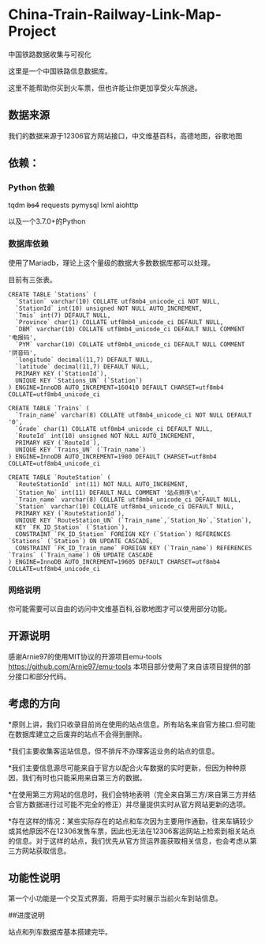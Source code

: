 # China-Train-Railway-Link-Map-Project
中国铁路数据收集与可视化

这里是一个中国铁路信息数据库。

这里不能帮助你买到火车票，但也许能让你更加享受火车旅途。

## 数据来源
我们的数据来源于12306官方网站接口，中文维基百科，高德地图，谷歌地图

## 依赖：
### Python 依赖
tqdm ~~bs4~~ requests pymysql lxml aiohttp

以及一个3.7.0+的Python

### 数据库依赖
使用了Mariadb，理论上这个量级的数据大多数数据库都可以处理。

目前有三张表。

```
CREATE TABLE `Stations` (
  `Station` varchar(10) COLLATE utf8mb4_unicode_ci NOT NULL,
  `StationId` int(10) unsigned NOT NULL AUTO_INCREMENT,
  `Tmis` int(7) DEFAULT NULL,
  `Province` char(1) COLLATE utf8mb4_unicode_ci DEFAULT NULL,
  `DBM` varchar(10) COLLATE utf8mb4_unicode_ci DEFAULT NULL COMMENT '电报码',
  `PYM` varchar(10) COLLATE utf8mb4_unicode_ci DEFAULT NULL COMMENT '拼音码',
  `longitude` decimal(11,7) DEFAULT NULL,
  `latitude` decimal(11,7) DEFAULT NULL,
  PRIMARY KEY (`StationId`),
  UNIQUE KEY `Stations_UN` (`Station`)
) ENGINE=InnoDB AUTO_INCREMENT=160410 DEFAULT CHARSET=utf8mb4 COLLATE=utf8mb4_unicode_ci

CREATE TABLE `Trains` (
  `Train_name` varchar(8) COLLATE utf8mb4_unicode_ci NOT NULL DEFAULT '0',
  `Grade` char(1) COLLATE utf8mb4_unicode_ci DEFAULT NULL,
  `RouteId` int(10) unsigned NOT NULL AUTO_INCREMENT,
  PRIMARY KEY (`RouteId`),
  UNIQUE KEY `Trains_UN` (`Train_name`)
) ENGINE=InnoDB AUTO_INCREMENT=1980 DEFAULT CHARSET=utf8mb4 COLLATE=utf8mb4_unicode_ci

CREATE TABLE `RouteStation` (
  `RouteStationId` int(11) NOT NULL AUTO_INCREMENT,
  `Station_No` int(11) DEFAULT NULL COMMENT '站点排序\n',
  `Train_name` varchar(8) COLLATE utf8mb4_unicode_ci DEFAULT NULL,
  `Station` varchar(10) COLLATE utf8mb4_unicode_ci DEFAULT NULL,
  PRIMARY KEY (`RouteStationId`),
  UNIQUE KEY `RouteStation_UN` (`Train_name`,`Station_No`,`Station`),
  KEY `FK_ID_Station` (`Station`),
  CONSTRAINT `FK_ID_Station` FOREIGN KEY (`Station`) REFERENCES `Stations` (`Station`) ON UPDATE CASCADE,
  CONSTRAINT `FK_ID_Train_name` FOREIGN KEY (`Train_name`) REFERENCES `Trains` (`Train_name`) ON UPDATE CASCADE
) ENGINE=InnoDB AUTO_INCREMENT=19605 DEFAULT CHARSET=utf8mb4 COLLATE=utf8mb4_unicode_ci

```

### 网络说明

你可能需要可以自由的访问中文维基百科,谷歌地图才可以使用部分功能。

## 开源说明

感谢Arnie97的使用MIT协议的开源项目emu-tools https://github.com/Arnie97/emu-tools 本项目部分使用了来自该项目提供的部分接口和部分代码。

## 考虑的方向

*原则上讲，我们只收录目前尚在使用的站点信息。所有站名来自官方接口.但可能在数据库建立之后废弃的站点不会得到删除。

*我们主要收集客运站信息，但不排斥不办理客运业务的站点的信息。

*我们主要信息源尽可能来自于官方以配合火车数据的实时更新，但因为种种原因，我们有时也只能采用来自第三方的数据。

*在使用第三方网站的信息时，我们会特地表明（完全来自第三方/来自第三方并结合官方数据进行过可能不完全的修正）并尽量提供实时从官方网站更新的选项。

*存在这样的情况：某些实际存在的站点和车次因为主要用作通勤，往来车辆较少或其他原因不在12306发售车票，因此也无法在12306客运网站上检索到相关站点的信息。对于这样的站点，我们优先从官方货运界面获取相关信息，也会考虑从第三方网站获取信息。

## 功能性说明

第一个小功能是一个交互式界面，将用于实时展示当前火车到站信息。

##进度说明

站点和列车数据库基本搭建完毕。